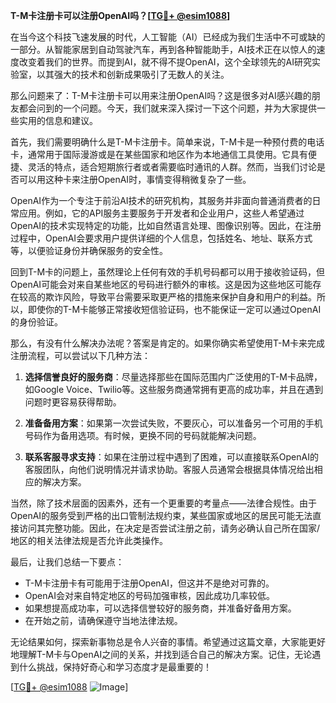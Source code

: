**T-M卡注册卡可以注册OpenAI吗？[[TG💪+ @esim1088](https://t.me/s/esim1088)]**

在当今这个科技飞速发展的时代，人工智能（AI）已经成为我们生活中不可或缺的一部分。从智能家居到自动驾驶汽车，再到各种智能助手，AI技术正在以惊人的速度改变着我们的世界。而提到AI，就不得不提OpenAI，这个全球领先的AI研究实验室，以其强大的技术和创新成果吸引了无数人的关注。

那么问题来了：T-M卡注册卡可以用来注册OpenAI吗？这是很多对AI感兴趣的朋友都会问到的一个问题。今天，我们就来深入探讨一下这个问题，并为大家提供一些实用的信息和建议。

首先，我们需要明确什么是T-M卡注册卡。简单来说，T-M卡是一种预付费的电话卡，通常用于国际漫游或是在某些国家和地区作为本地通信工具使用。它具有便捷、灵活的特点，适合短期旅行者或者需要临时通讯的人群。然而，当我们讨论是否可以用这种卡来注册OpenAI时，事情变得稍微复杂了一些。

OpenAI作为一个专注于前沿AI技术的研究机构，其服务并非面向普通消费者的日常应用。例如，它的API服务主要服务于开发者和企业用户，这些人希望通过OpenAI的技术实现特定的功能，比如自然语言处理、图像识别等。因此，在注册过程中，OpenAI会要求用户提供详细的个人信息，包括姓名、地址、联系方式等，以便验证身份并确保服务的安全性。

回到T-M卡的问题上，虽然理论上任何有效的手机号码都可以用于接收验证码，但OpenAI可能会对来自某些地区的号码进行额外的审核。这是因为这些地区可能存在较高的欺诈风险，导致平台需要采取更严格的措施来保护自身和用户的利益。所以，即使你的T-M卡能够正常接收短信验证码，也不能保证一定可以通过OpenAI的身份验证。

那么，有没有什么解决办法呢？答案是肯定的。如果你确实希望使用T-M卡来完成注册流程，可以尝试以下几种方法：

1. **选择信誉良好的服务商**：尽量选择那些在国际范围内广泛使用的T-M卡品牌，如Google Voice、Twilio等。这些服务商通常拥有更高的成功率，并且在遇到问题时更容易获得帮助。
   
2. **准备备用方案**：如果第一次尝试失败，不要灰心，可以准备另一个可用的手机号码作为备用选项。有时候，更换不同的号码就能解决问题。
   
3. **联系客服寻求支持**：如果在注册过程中遇到了困难，可以直接联系OpenAI的客服团队，向他们说明情况并请求协助。客服人员通常会根据具体情况给出相应的解决方案。

当然，除了技术层面的因素外，还有一个更重要的考量点——法律合规性。由于OpenAI的服务受到严格的出口管制法规约束，某些国家或地区的居民可能无法直接访问其完整功能。因此，在决定是否尝试注册之前，请务必确认自己所在国家/地区的相关法律法规是否允许此类操作。

最后，让我们总结一下要点：
- T-M卡注册卡有可能用于注册OpenAI，但这并不是绝对可靠的。
- OpenAI会对来自特定地区的号码加强审核，因此成功几率较低。
- 如果想提高成功率，可以选择信誉较好的服务商，并准备好备用方案。
- 在开始之前，请确保遵守当地法律法规。

无论结果如何，探索新事物总是令人兴奋的事情。希望通过这篇文章，大家能更好地理解T-M卡与OpenAI之间的关系，并找到适合自己的解决方案。记住，无论遇到什么挑战，保持好奇心和学习态度才是最重要的！

[[TG💪+ @esim1088](https://t.me/s/esim1088) ![Image](https://i.postimg.cc/4NQfJmqS/Snipaste-2025-05-13-00-14-12.png)]
